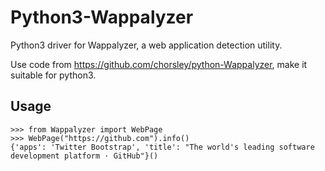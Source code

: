 # Python3-Wappalyzer

Python3 driver for Wappalyzer, a web application detection utility. 

Use code from https://github.com/chorsley/python-Wappalyzer, make it suitable for python3.

## Usage

```
>>> from Wappalyzer import WebPage
>>> WebPage("https://github.com").info()
{'apps': 'Twitter Bootstrap', 'title': "The world's leading software development platform · GitHub"}()
```